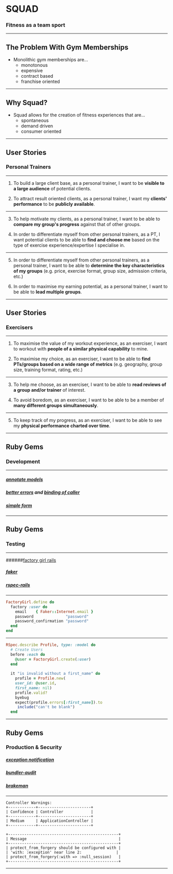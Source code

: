 # SQUAD
### Fitness as a team sport

---

## The Problem With Gym Memberships

* Monolithic gym memberships are...
  * monotonous
  * expensive
  * contract based
  * franchise oriented

---

## Why Squad?

* Squad allows for the creation of fitness experiences that are...
  * spontaneous
  * demand driven
  * consumer oriented

---

## User Stories

### Personal Trainers

---

1. To build a large client base, as a personal trainer, I want to be **visible to a large audience** of potential clients.

2. To attract result oriented clients, as a personal trainer, I want my **clients' performance** to be **publicly available**.

---

3. To help motivate my clients, as a personal trainer, I want to be able to **compare my group's progress** against that of other groups.

4. In order to differentiate myself from other personal trainers, as a PT, I want potential clients to be able to **find and choose me** based on the type of exercise experience/expertise I specialise in.

---

5. In order to differentiate myself from other personal trainers, as a personal trainer, I want to be able to **determine the key characteristics of my groups** (e.g. price, exercise format, group size, admission criteria, etc.)

6. In order to maximise my earning potential, as a personal trainer, I want to be able to **lead multiple groups**.

---

## User Stories

### Exercisers

---

1. To maximise the value of my workout experience, as an exerciser, I want to workout with **people of a similar physical capability** to mine.

2. To maximise my choice, as an exerciser, I want to be able to **find PTs/groups based on a wide range of metrics** (e.g. geography, group size, training format, rating, etc.)

---

3. To help me choose, as an exerciser, I want to be able to **read reviews of a group and/or trainer** of interest.

4. To avoid boredom, as an exerciser, I want to be able to be a member of **many different groups simultaneously**.

---

5. To keep track of my progress, as an exerciser, I want to be able to see my **physical performance charted over time**.

---

## Ruby Gems

### Development

---

##### [annotate models](https://github.com/ctran/annotate_models)

##### [better errors](https://github.com/charliesome/better_errors) and [binding of caller](https://github.com/banister/binding_of_caller)

##### [simple form](https://github.com/plataformatec/simple_form)

---

## Ruby Gems

### Testing

---

######[factory girl rails](https://github.com/thoughtbot/factory_girl_rails)

##### [faker](https://github.com/stympy/faker)

##### [rspec-rails](https://github.com/rspec/rspec-rails)

---

```ruby
FactoryGirl.define do
  factory :user do
    email    { Faker::Internet.email }
    password              "password"
    password_confirmation "password"
  end
end
```

---

```ruby
RSpec.describe Profile, type: :model do
  # Create Users
  before :each do
    @user = FactoryGirl.create(:user)
  end
  
  it "is invalid without a first_name" do
    profile = Profile.new(
    user_id: @user.id,
    first_name: nil)
    profile.valid?
    byebug
    expect(profile.errors[:first_name]).to 
     include("can't be blank")
  end
```
---

## Ruby Gems

### Production & Security

##### [exception notification](https://github.com/smartinez87/exception_notification)

##### [bundler-audit](https://github.com/rubysec/bundler-audit)

##### [brakeman](https://github.com/presidentbeef/brakeman)

---

```
Controller Warnings:
+------------+-----------------------+
| Confidence | Controller            |
+------------+-----------------------+
| Medium     | ApplicationController |
+------------+-----------------------+

+------------------------------------------------+
| Message                                        |
+------------------------------------------------+
| protect_from_forgery should be configured with | 
| 'with: :exception' near line 2:			    |
| protect_from_forgery(:with => :null_session)   |
+------------------------------------------------+
```

---